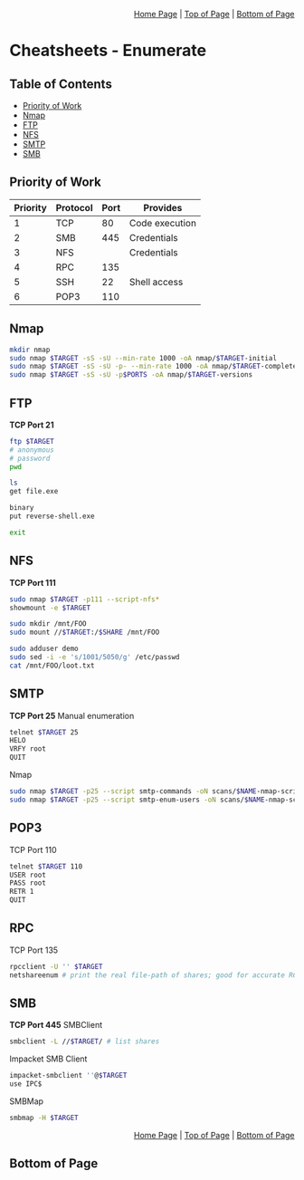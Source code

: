 <p align="right">
  <a href="/README.md">Home Page</a> |
  <a href="/CheatSheets/enumerate.md#">Top of Page</a> |
  <a href="/CheatSheets/enumerate.md#bottom-of-page">Bottom of Page</a>
</p>

# Cheatsheets - Enumerate
## Table of Contents
* [Priority of Work](#priority-of-work)
* [Nmap](#nmap)
* [FTP](#ftp)
* [NFS](#nfs)
* [SMTP](#smtp)
* [SMB](#smb)

## Priority of Work
|Priority|Protocol|Port|Provides|
|--------|--------|----|--------|
|1       |TCP     |80  |Code execution|
|2       |SMB     |445 |Credentials|
|3       |NFS     |    |Credentials|
|4       |RPC     |135 ||
|5       |SSH     |22  |Shell access|
|6       |POP3    |110 ||

## Nmap
```bash
mkdir nmap
sudo nmap $TARGET -sS -sU --min-rate 1000 -oA nmap/$TARGET-initial
sudo nmap $TARGET -sS -sU -p- --min-rate 1000 -oA nmap/$TARGET-complete
sudo nmap $TARGET -sS -sU -p$PORTS -oA nmap/$TARGET-versions
```

## FTP
**TCP Port 21**
```bash
ftp $TARGET
# anonymous
# password
pwd

ls
get file.exe

binary
put reverse-shell.exe

exit
```

## NFS
**TCP Port 111**
```bash
sudo nmap $TARGET -p111 --script-nfs* 
showmount -e $TARGET 

sudo mkdir /mnt/FOO
sudo mount //$TARGET:/$SHARE /mnt/FOO

sudo adduser demo
sudo sed -i -e 's/1001/5050/g' /etc/passwd
cat /mnt/FOO/loot.txt
```

## SMTP
**TCP Port 25**
Manual enumeration
```bash
telnet $TARGET 25
HELO
VRFY root
QUIT
```
Nmap
```bash
sudo nmap $TARGET -p25 --script smtp-commands -oN scans/$NAME-nmap-script-smtp-commands
sudo nmap $TARGET -p25 --script smtp-enum-users -oN scans/$NAME-nmap-script-smtp-enum-users
```


## POP3 
TCP Port 110
```bash
telnet $TARGET 110
USER root
PASS root
RETR 1
QUIT
```

## RPC
TCP Port 135
```bash
rpcclient -U '' $TARGET
netshareenum # print the real file-path of shares; good for accurate RCE
```

## SMB
**TCP Port 445**
SMBClient
```bash
smbclient -L //$TARGET/ # list shares
```

Impacket SMB Client
```bash
impacket-smbclient ''@$TARGET
use IPC$
```

SMBMap
```bash
smbmap -H $TARGET
```

<p align="right">
  <a href="/README.md">Home Page</a> |
  <a href="/CheatSheets/enumerate.md#">Top of Page</a> |
  <a href="/CheatSheets/enumerate.md#bottom-of-page">Bottom of Page</a>
</p>

## Bottom of Page
